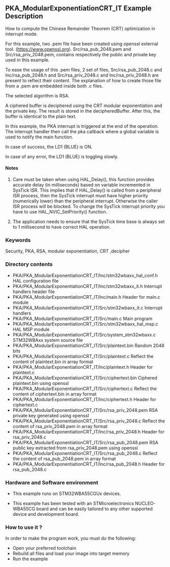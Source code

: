 ## <b>PKA_ModularExponentiationCRT_IT Example Description</b>

How to compute the Chinese Remainder Theorem (CRT) optimization in interrupt mode.

For this example, two .pem file have been created using openssl external tool. (https://www.openssl.org).
Src/rsa_pub_2048.pem and Src/rsa_priv_2048.pem, contains respectively the public and private key used in
this example.

To ease the usage of this .pem files, 2 set of files, Src/rsa_pub_2048.c and Inc/rsa_pub_2048.h and
Src/rsa_priv_2048.c and Inc/rsa_priv_2048.h are present to reflect their content. The explanation of 
how to create those file from a .pem are embedded inside both .c files.

The selected algorithm is RSA.

A ciphered buffer is deciphered using the CRT modular exponentiation and the private key.
The result is stored in the decipheredBuffer. After this, the buffer is identical to the plain text.

In this example, the PKA interrupt is triggered at the end of the operation. The interrupt handler then
call the pka callback where a global variable is used to notify the main function.

In case of success, the LD1 (BLUE) is ON.

In case of any error, the LD1 (BLUE) is toggling slowly.

#### <b>Notes</b>

1. Care must be taken when using HAL_Delay(), this function provides accurate delay (in milliseconds)
   based on variable incremented in SysTick ISR. This implies that if HAL_Delay() is called from
   a peripheral ISR process, then the SysTick interrupt must have higher priority (numerically lower)
   than the peripheral interrupt. Otherwise the caller ISR process will be blocked.
   To change the SysTick interrupt priority you have to use HAL_NVIC_SetPriority() function.
      
2. The application needs to ensure that the SysTick time base is always set to 1 millisecond
   to have correct HAL operation.

### <b>Keywords</b>

Security, PKA, RSA, modular exponentiation, CRT ,decipher

### <b>Directory contents</b>
  
  - PKA/PKA_ModularExponentiationCRT_IT/Inc/stm32wbaxx_hal_conf.h    HAL configuration file
  - PKA/PKA_ModularExponentiationCRT_IT/Inc/stm32wbaxx_it.h          Interrupt handlers header file
  - PKA/PKA_ModularExponentiationCRT_IT/Inc/main.h                   Header for main.c module
  - PKA/PKA_ModularExponentiationCRT_IT/Src/stm32wbaxx_it.c          Interrupt handlers
  - PKA/PKA_ModularExponentiationCRT_IT/Src/main.c                   Main program
  - PKA/PKA_ModularExponentiationCRT_IT/Src/stm32wbaxx_hal_msp.c     HAL MSP module 
  - PKA/PKA_ModularExponentiationCRT_IT/Src/system_stm32wbaxx.c      STM32WBAxx system source file
  - PKA/PKA_ModularExponentiationCRT_IT/Src/plaintext.bin            Random 2048 bits
  - PKA/PKA_ModularExponentiationCRT_IT/Src/plaintext.c              Reflect the content of plaintext.bin in array format
  - PKA/PKA_ModularExponentiationCRT_IT/Inc/plaintext.h              Header for plaintext.c
  - PKA/PKA_ModularExponentiationCRT_IT/Src/ciphertext.bin           Ciphered plaintext.bin using openssl
  - PKA/PKA_ModularExponentiationCRT_IT/Src/ciphertext.c             Reflect the content of ciphertext.bin in array format
  - PKA/PKA_ModularExponentiationCRT_IT/Inc/ciphertext.h             Header for ciphertext.c
  - PKA/PKA_ModularExponentiationCRT_IT/Src/rsa_priv_2048.pem        RSA private key generated using openssl
  - PKA/PKA_ModularExponentiationCRT_IT/Src/rsa_priv_2048.c          Reflect the content of rsa_priv_2048.pem in array format
  - PKA/PKA_ModularExponentiationCRT_IT/Inc/rsa_priv_2048.h          Header for rsa_priv_2048.c
  - PKA/PKA_ModularExponentiationCRT_IT/Src/rsa_pub_2048.pem         RSA public key extracted from rsa_priv_2048.pem using openssl
  - PKA/PKA_ModularExponentiationCRT_IT/Src/rsa_pub_2048.c           Reflect the content of rsa_pub_2048.pem in array format
  - PKA/PKA_ModularExponentiationCRT_IT/Inc/rsa_pub_2048.h           Header for rsa_pub_2048.c

### <b>Hardware and Software environment</b> 

  - This example runs on STM32WBA55CGUx devices.
  
  - This example has been tested with an STMicroelectronics NUCLEO-WBA55CG
    board and can be easily tailored to any other supported device 
    and development board. 

### <b>How to use it ?</b> 

In order to make the program work, you must do the following:

 - Open your preferred toolchain 
 - Rebuild all files and load your image into target memory
 - Run the example
 
